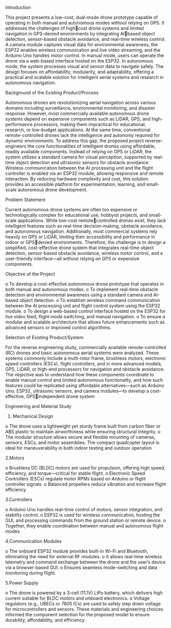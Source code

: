                             
Introduction


This project presents a low-cost, dual-mode drone prototype capable of operating in both 
manual and autonomous modes without relying on GPS. It addresses the challenges of highcost drone systems and limited navigation in GPS-denied environments by integrating AIbased object detection, sensor-based obstacle avoidance, and real-time wireless control. A 
camera module captures visual data for environmental awareness, the ESP32 enables 
wireless communication and live video streaming, and the Arduino Uno handles motor 
control. In manual mode, users can operate the drone via a web-based interface hosted on the 
ESP32. In autonomous mode, the system processes visual and sensor data to navigate safely. 
The design focuses on affordability, modularity, and adaptability, offering a practical and 
scalable solution for intelligent aerial systems and research in autonomous navigation.


Background of the Existing Product/Process


Autonomous drones are revolutionizing aerial navigation across various domains 
including surveillance, environmental monitoring, and disaster response. However, most 
commercially available autonomous drone systems depend on expensive components such as 
LiDAR, GPS, and high-performance processors, making them impractical for educational, 
research, or low-budget applications. At the same time, conventional remote-controlled drones 
lack the intelligence and autonomy required for dynamic environments.
To address this gap, the proposed project reverse-engineers the core functionalities of 
intelligent drones using affordable, readily available components. Instead of relying on GPS 
or LiDAR, the system utilizes a standard camera for visual perception, supported by real-time 
object detection and ultrasonic sensors for obstacle avoidance. Wireless communication 
between the AI processing unit and the flight controller is enabled via an ESP32 module, 
allowing responsive and remote interaction. By reducing hardware complexity and cost, this 
solution provides an accessible platform for experimentation, learning, and small-scale 
autonomous drone development.



Problem Statement

Current autonomous drone systems are often too expensive or technologically complex 
for educational use, hobbyist projects, and small-scale applications. While low-cost remotecontrolled drones exist, they lack intelligent features such as real-time decision-making, 
obstacle avoidance, and autonomous navigation. Additionally, most commercial systems rely 
heavily on GPS or LiDAR, limiting their accessibility and performance in indoor or GPSdenied environments. Therefore, the challenge is to design a simplified, cost-effective drone 
system that integrates real-time object detection, sensor-based obstacle avoidance, wireless 
motor control, and a user-friendly interface—all without relying on GPS or expensive 
components.



Objective of the Project

o To develop a cost-effective autonomous drone prototype that operates in both 
manual and autonomous modes.
o To implement real-time obstacle detection and environmental awareness using a 
standard camera and AI-based object detection.
o To establish wireless command communication between the AI processing unit and 
flight control system using the ESP32 module.
o To design a web-based control interface hosted on the ESP32 for live video feed, 
flight mode switching, and manual navigation.
o To ensure a modular and scalable architecture that allows future enhancements such 
as advanced sensors or improved control algorithms.





Selection of Existing Product/System

For the reverse engineering study, commercially available remote-controlled (RC) 
drones and basic autonomous aerial systems were analyzed. These systems commonly 
include a multi-rotor frame, brushless motors, electronic speed controllers (ESCs), flight 
controllers, and in more advanced models, GPS, LiDAR, or high-end processors for 
navigation and obstacle avoidance. The objective was to understand how these 
components coordinate to enable manual control and limited autonomous functionality, 
and how such features could be replicated using affordable alternatives—such as Arduino 
Uno, ESP32, ultrasonic sensors, and camera modules—to develop a cost-effective, GPSindependent drone system



Engineering and Material Study

1. Mechanical Design

o The drone uses a lightweight yet sturdy frame built from carbon fiber or ABS plastic 
to maintain airworthiness while ensuring structural integrity.
o The modular structure allows secure and flexible mounting of cameras, sensors, ESCs, 
and motor assemblies.
The compact quadcopter layout is ideal for maneuverability in both indoor testing and 
outdoor operation


2.Motors

o Brushless DC (BLDC) motors are used for propulsion, offering high speed, efficiency, 
and torque—critical for stable flight.
o Electronic Speed Controllers (ESCs) regulate motor RPMs based on Arduino or flight 
controller signals.
o Balanced propellers reduce vibration and increase flight efficiency


3.Controllers

o Arduino Uno handles real-time control of motors, sensor integration, and stability 
control.
o ESP32 is used for wireless communication, hosting the GUI, and processing 
commands from the ground station or remote device.
o Together, they enable coordination between manual and autonomous flight modes


4.Communication Modules

o The onboard ESP32 module provides built-in Wi-Fi and Bluetooth, eliminating the 
need for external RF modules.
o It allows real-time wireless telemetry and command exchange between the drone and 
the user’s device via a browser-based GUI.
o Ensures seamless mode-switching and data monitoring during flight.



5.Power Supply

o The drone is powered by a 3-cell (11.1V) LiPo battery, which delivers high current 
suitable for BLDC motors and onboard electronics.
o Voltage regulators (e.g., UBECs or 7805 ICs) are used to safely step down voltage for 
microcontrollers and sensors.
These materials and engineering choices informed the component selection for the 
proposed model to ensure durability, affordability, and efficiency.


